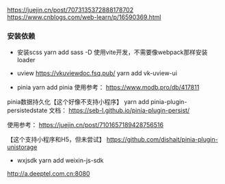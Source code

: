 https://juejin.cn/post/7073135372888178702
https://www.cnblogs.com/web-learn/p/16590369.html

### 安装依赖
- 安装scss
yarn add sass -D
使用vite开发，不需要像webpack那样安装loader


- uview
https://vkuviewdoc.fsq.pub/
yarn add vk-uview-ui

- pinia
yarn add pinia
使用参考：
https://www.modb.pro/db/417811


pinia数据持久化【这个好像不支持小程序】
yarn add pinia-plugin-persistedstate
文档：
https://seb-l.github.io/pinia-plugin-persist/

使用参考：
https://juejin.cn/post/7101657189428756516

【这个支持小程序和H5，但未尝试】
https://github.com/dishait/pinia-plugin-unistorage

- wxjsdk
yarn add weixin-js-sdk


http://a.deeptel.com.cn:8080
